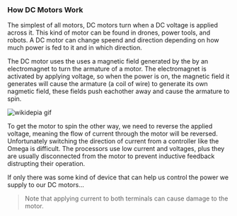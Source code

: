 ### How DC Motors Work

<!-- // DONE: this was phoned in, make it exciting -->

The simplest of all motors, DC motors turn when a DC voltage is applied across it. This kind of motor can be found in drones, power tools, and robots. A DC motor can change speend and direction depending on how much power is fed to it and in which direction.

<!-- // DONE: expand on this -->
The DC motor uses the uses a magnetic field generated by the by an electromagnet to turn the armature of a motor. The electromagnet is activated by applying voltage, so when the power is on, the magnetic field it generates will cause the armature (a coil of wire) to generate its own nagmetic field, these fields push eachother away and cause the armature to spin.

![wikidepia gif](https://en.wikipedia.org/wiki/DC_motor#/media/File:Ejs_Open_Source_Direct_Current_Electrical_Motor_Model_Java_Applet_(_DC_Motor_)_80_degree_split_ring.gif)

<!-- // DONE: note this addition, expand on it/prettify it -->
To get the motor to spin the other way, we need to reverse the applied voltage, meaning the flow of current through the motor will be reversed. Unfortunately switching the direction of current from a controller like the Omega is difficult. The processors use low current and voltages, plus they are usually disconnected from the motor to prevent inductive feedback distrupting their operation.

If only there was some kind of device that can help us control the power we supply to our DC motors...

>Note that applying current to both terminals can cause damage to the motor.

<!--
// TODO: talk about:
// 	* the motor can be damaged if current is applied to both terminals at once
//	* it's not easy for a host processor to just switch around the current since the processors usually run on lower voltages and are not directly connected to motors
//	* if only there were a device that could help ensure we're correctly providing power to our DC motors...
-->
